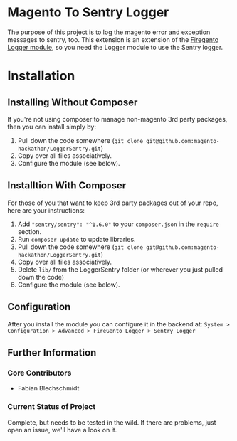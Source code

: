 # Magento To Sentry Logger

The purpose of this project is to log the magento error and exception messages to sentry, too. This extension is an extension of the [Firegento Logger module](https://github.com/firegento/firegento-logger), so you need the Logger module to use the Sentry logger.

# Installation
## Installing Without Composer
If you're not using composer to manage non-magento 3rd party packages, then you can install simply by:
1. Pull down the code somewhere (`git clone git@github.com:magento-hackathon/LoggerSentry.git`)
2. Copy over all files associatively.
3. Configure the module (see below).

## Installtion With Composer
For those of you that want to keep 3rd party packages out of your repo, here are your instructions:
1. Add `"sentry/sentry": "^1.6.0"` to your `composer.json` in the `require` section.
2. Run `composer update` to update libraries.
3. Pull down the code somewhere (`git clone git@github.com:magento-hackathon/LoggerSentry.git`)
4. Copy over all files associatively.
5. Delete `lib/` from the LoggerSentry folder (or wherever you just pulled down the code)
6. Configure the module (see below).

## Configuration

After you install the module you can configure it in the backend at: `System > Configuration > Advanced > FireGento Logger > Sentry Logger`

## Further Information

### Core Contributors

* Fabian Blechschmidt

### Current Status of Project

Complete, but needs to be tested in the wild. If there are problems, just open an issue, we'll have a look on it.
